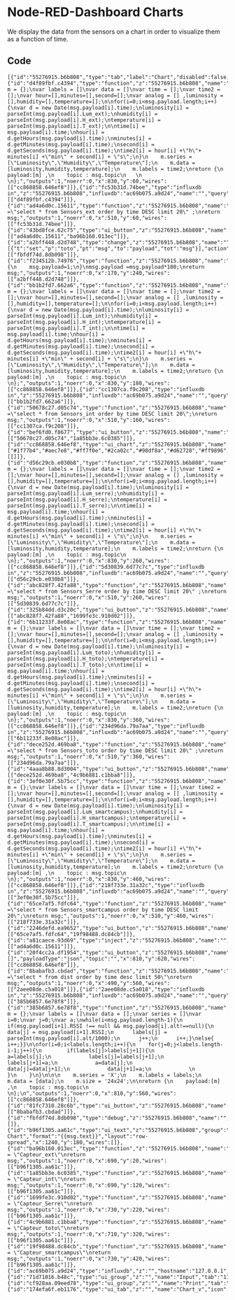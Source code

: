 # Node-RED-Dashboard Charts
We display the data from the sensors on a chart in order to visualize them as a function of time. 

## Code 

    [{"id":"55276915.b6b808","type":"tab","label":"Chart","disabled":false,"info":""},{"id":"d4f89fbf.c4394","type":"function","z":"55276915.b6b808","name":"","func":"var m = {};\nvar labels = []\nvar data = []\nvar time = [];\nvar time2 = [];\nvar hour=[],minutes=[],second=[];\nvar analog = [] ,luminosity = [],humidity=[],temperature=[];\n\nfor(i=0;i<msg.payload.length;i++){\nvar d = new Date(msg.payload[i].time);\nluminosity[i] = parseInt(msg.payload[i].Lum_ext);\nhumidity[i] = parseInt(msg.payload[i].H_ext);\ntemperature[i] = parseInt(msg.payload[i].T_ext);\n\ntime[i] = msg.payload[i].time;\nhour[i] = d.getHours(msg.payload[i].time);\nminutes[i] = d.getMinutes(msg.payload[i].time);\nsecond[i] = d.getSeconds(msg.payload[i].time);\ntime2[i] = hour[i] +\"h\"+ minutes[i] +\"min\" + second[i] + \"s\";\n}\n    m.series = [\"Luminosity\",\"Humidity\",\"Temperature\"];\n    m.data = [luminosity,humidity,temperature];\n    m.labels = time2;\nreturn {\n    payload:[m] ,\n    topic : msg.topic\n   \n    \n};","outputs":1,"noerr":0,"x":830,"y":60,"wires":[["cc868858.646ef8"]]},{"id":"fc53b31d.74bee","type":"influxdb in","z":"55276915.b6b808","influxdb":"ac69b075.a9d24","name":"","query":"","rawOutput":false,"precision":"","retentionPolicy":"","x":670,"y":60,"wires":[["d4f89fbf.c4394"]]},{"id":"ad4a6d0c.15611","type":"function","z":"55276915.b6b808","name":"","func":"msg.query =\"select * from Sensors_ext order by time DESC limit 20\" ;\nreturn msg;","outputs":1,"noerr":0,"x":510,"y":60,"wires":[["fc53b31d.74bee"]]},{"id":"43bd8fce.62c75","type":"ui_button","z":"55276915.b6b808","name":"","group":"71d71016.b48c","order":1,"width":0,"height":0,"passthru":false,"label":"Capteur_ext","tooltip":"","color":"","bgcolor":"","icon":"","payload":"","payloadType":"str","topic":"","x":530,"y":20,"wires":[["ad4a6d0c.15611","ba96b160.013ec"]]},{"id":"a2bff448.d2d748","type":"change","z":"55276915.b6b808","name":"","rules":[{"t":"set","p":"toto","pt":"msg","to":"payload","tot":"msg"}],"action":"","property":"","from":"","to":"","reg":false,"x":170,"y":200,"wires":[["fbfdf74d.8db098"]]},{"id":"f234512b.74976","type":"function","z":"55276915.b6b808","name":"","func":"if(msg.payload===null){\n    msg.payload=1;\n}\nmsg.payload =msg.payload*100;\nreturn msg;","outputs":1,"noerr":0,"x":170,"y":240,"wires":[["a2bff448.d2d748"]]},{"id":"bb1b2fd7.662a6","type":"function","z":"55276915.b6b808","name":"","func":"var m = {};\nvar labels = []\nvar data = []\nvar time = [];\nvar time2 = [];\nvar hour=[],minutes=[],second=[];\nvar analog = [] ,luminosity = [],humidity=[],temperature=[];\n\nfor(i=0;i<msg.payload.length;i++){\nvar d = new Date(msg.payload[i].time);\nluminosity[i] = parseInt(msg.payload[i].Lum_int);\nhumidity[i] = parseInt(msg.payload[i].H_int);\ntemperature[i] = parseInt(msg.payload[i].T_int);\n\ntime[i] = msg.payload[i].time;\nhour[i] = d.getHours(msg.payload[i].time);\nminutes[i] = d.getMinutes(msg.payload[i].time);\nsecond[i] = d.getSeconds(msg.payload[i].time);\ntime2[i] = hour[i] +\"h\"+ minutes[i] +\"min\" + second[i] + \"s\";\n}\n    m.series = [\"Luminosity\",\"Humidity\",\"Temperature\"];\n    m.data = [luminosity,humidity,temperature];\n    m.labels = time2;\nreturn {\n    payload:[m] ,\n    topic : msg.topic\n    \n};","outputs":1,"noerr":0,"x":830,"y":180,"wires":[["cc868858.646ef8"]]},{"id":"cc1307ca.f9c208","type":"influxdb in","z":"55276915.b6b808","influxdb":"ac69b075.a9d24","name":"","query":"","rawOutput":false,"precision":"","retentionPolicy":"","x":670,"y":160,"wires":[["bb1b2fd7.662a6"]]},{"id":"50678c27.d05c74","type":"function","z":"55276915.b6b808","name":"","func":"msg.query =\"select * from Sensors_int order by time DESC limit 20\";\nreturn msg;","outputs":1,"noerr":0,"x":510,"y":160,"wires":[["cc1307ca.f9c208"]]},{"id":"bef6fd0.f8677","type":"ui_button","z":"55276915.b6b808","name":"","group":"71d71016.b48c","order":2,"width":0,"height":0,"passthru":false,"label":"Capteur_int","tooltip":"","color":"","bgcolor":"","icon":"","payload":"","payloadType":"str","topic":"","x":530,"y":120,"wires":[["50678c27.d05c74","1a85bb3e.6c0385"]]},{"id":"cc868858.646ef8","type":"ui_chart","z":"55276915.b6b808","name":"","group":"cf928aa.09eed78","order":2,"width":0,"height":0,"label":"","chartType":"line","legend":"false","xformat":"HH:mm:ss","interpolate":"linear","nodata":"","dot":true,"ymin":"","ymax":"","removeOlder":1,"removeOlderPoints":"","removeOlderUnit":"3600","cutout":0,"useOneColor":false,"useUTC":false,"colors":["#1f77b4","#aec7e8","#ff7f0e","#2ca02c","#98df8a","#d62728","#ff9896","#9467bd","#c5b0d5"],"useOldStyle":false,"outputs":1,"x":1210,"y":220,"wires":[[]]},{"id":"d56c29cb.e030b8","type":"function","z":"55276915.b6b808","name":"","func":"var m = {};\nvar labels = []\nvar data = []\nvar time = [];\nvar time2 = [];\nvar hour=[],minutes=[],second=[];\nvar analog = [] ,luminosity = [],humidity=[],temperature=[];\n\nfor(i=0;i<msg.payload.length;i++){\nvar d = new Date(msg.payload[i].time);\nluminosity[i] = parseInt(msg.payload[i].Lum_serre);\nhumidity[i] = parseInt(msg.payload[i].H_serre);\ntemperature[i] = parseInt(msg.payload[i].T_serre);\n\ntime[i] = msg.payload[i].time;\nhour[i] = d.getHours(msg.payload[i].time);\nminutes[i] = d.getMinutes(msg.payload[i].time);\nsecond[i] = d.getSeconds(msg.payload[i].time);\ntime2[i] = hour[i] +\"h\"+ minutes[i] +\"min\" + second[i] + \"s\";\n}\n    m.series = [\"Luminosity\",\"Humidity\",\"Temperature\"];\n    m.data = [luminosity,humidity,temperature];\n    m.labels = time2;\nreturn {\n    payload:[m] ,\n    topic : msg.topic\n    \n};","outputs":1,"noerr":0,"x":830,"y":260,"wires":[["cc868858.646ef8"]]},{"id":"5d30839.6d77c7c","type":"influxdb in","z":"55276915.b6b808","influxdb":"ac69b075.a9d24","name":"","query":"","rawOutput":false,"precision":"","retentionPolicy":"","x":670,"y":260,"wires":[["d56c29cb.e030b8"]]},{"id":"abc828f7.42fa88","type":"function","z":"55276915.b6b808","name":"","func":"msg.query =\"select * from Sensors_Serre order by time DESC limit 20\" ;\nreturn msg;","outputs":1,"noerr":0,"x":510,"y":260,"wires":[["5d30839.6d77c7c"]]},{"id":"325b84dd.d3c20c","type":"ui_button","z":"55276915.b6b808","name":"","group":"71d71016.b48c","order":3,"width":0,"height":0,"passthru":false,"label":"Capteur_Serre","tooltip":"","color":"","bgcolor":"","icon":"","payload":"","payloadType":"str","topic":"","x":540,"y":220,"wires":[["abc828f7.42fa88","1699fe3c.910d02"]]},{"id":"6b11233f.8e08ac","type":"function","z":"55276915.b6b808","name":"","func":"var m = {};\nvar labels = []\nvar data = []\nvar time = [];\nvar time2 = [];\nvar hour=[],minutes=[],second=[];\nvar analog = [] ,luminosity = [],humidity=[],temperature=[];\n\nfor(i=0;i<msg.payload.length;i++){\nvar d = new Date(msg.payload[i].time);\nluminosity[i] = parseInt(msg.payload[i].Lum_toto);\nhumidity[i] = parseInt(msg.payload[i].H_toto);\ntemperature[i] = parseInt(msg.payload[i].T_toto);\n\ntime[i] = msg.payload[i].time;\nhour[i] = d.getHours(msg.payload[i].time);\nminutes[i] = d.getMinutes(msg.payload[i].time);\nsecond[i] = d.getSeconds(msg.payload[i].time);\ntime2[i] = hour[i] +\"h\"+ minutes[i] +\"min\" + second[i] + \"s\";\n}\n    m.series = [\"Luminosity\",\"Humidity\",\"Temperature\"];\n    m.data = [luminosity,humidity,temperature];\n    m.labels = time2;\nreturn {\n    payload:[m] ,\n    topic : msg.topic\n    \n};","outputs":1,"noerr":0,"x":830,"y":360,"wires":[["cc868858.646ef8"]]},{"id":"234d96da.79a7aa","type":"influxdb in","z":"55276915.b6b808","influxdb":"ac69b075.a9d24","name":"","query":"","rawOutput":false,"precision":"","retentionPolicy":"","x":670,"y":360,"wires":[["6b11233f.8e08ac"]]},{"id":"dece252d.469ba8","type":"function","z":"55276915.b6b808","name":"","func":"msg.query =\"select * from Sensors_toto order by time DESC limit 20\" ;\nreturn msg;","outputs":1,"noerr":0,"x":510,"y":360,"wires":[["234d96da.79a7aa"]]},{"id":"4aaa8b88.8d3004","type":"ui_button","z":"55276915.b6b808","name":"","group":"71d71016.b48c","order":4,"width":0,"height":0,"passthru":false,"label":"Capteur_toto","tooltip":"","color":"","bgcolor":"","icon":"","payload":"","payloadType":"str","topic":"","x":530,"y":320,"wires":[["dece252d.469ba8","4c9b6881.c1bba8"]]},{"id":"3ef0e30f.5b75cc","type":"function","z":"55276915.b6b808","name":"","func":"var m = {};\nvar labels = []\nvar data = []\nvar time = [];\nvar time2 = [];\nvar hour=[],minutes=[],second=[];\nvar analog = [] ,luminosity = [],humidity=[],temperature=[];\n\nfor(i=0;i<msg.payload.length;i++){\nvar d = new Date(msg.payload[i].time);\nluminosity[i] = parseInt(msg.payload[i].Lum_smartcampus);\nhumidity[i] = parseInt(msg.payload[i].H_smartcampus);\ntemperature[i] = parseInt(msg.payload[i].T_smartcampus);\n\ntime[i] = msg.payload[i].time;\nhour[i] = d.getHours(msg.payload[i].time);\nminutes[i] = d.getMinutes(msg.payload[i].time);\nsecond[i] = d.getSeconds(msg.payload[i].time);\ntime2[i] = hour[i] +\"h\"+ minutes[i] +\"min\" + second[i] + \"s\";\n}\n    m.series = [\"Luminosity\",\"Humidity\",\"Temperature\"];\n    m.data = [luminosity,humidity,temperature];\n    m.labels = time2;\nreturn {\n    payload:[m] ,\n    topic : msg.topic\n    \n};","outputs":1,"noerr":0,"x":830,"y":460,"wires":[["cc868858.646ef8"]]},{"id":"218f733e.31a32c","type":"influxdb in","z":"55276915.b6b808","influxdb":"ac69b075.a9d24","name":"","query":"","rawOutput":false,"precision":"","retentionPolicy":"","x":670,"y":460,"wires":[["3ef0e30f.5b75cc"]]},{"id":"65ce7af5.fdfc64","type":"function","z":"55276915.b6b808","name":"","func":"msg.query =\"select * from Sensors_smartcampus order by time DESC limit 20\";\nreturn msg;","outputs":1,"noerr":0,"x":510,"y":460,"wires":[["218f733e.31a32c"]]},{"id":"2246defd.ea9652","type":"ui_button","z":"55276915.b6b808","name":"","group":"71d71016.b48c","order":5,"width":0,"height":0,"passthru":false,"label":"Capteur_smartcampus","tooltip":"","color":"","bgcolor":"","icon":"","payload":"","payloadType":"str","topic":"","x":560,"y":420,"wires":[["65ce7af5.fdfc64","19f98488.dc84cb"]]},{"id":"a81caece.93d69","type":"inject","z":"55276915.b6b808","name":"","topic":"","payload":"","payloadType":"date","repeat":"","crontab":"","once":false,"onceDelay":0.1,"x":220,"y":60,"wires":[["ad4a6d0c.15611"]]},{"id":"20f4cc2a.df1954","type":"ui_button","z":"55276915.b6b808","name":"","group":"71d71016.b48c","order":7,"width":0,"height":0,"passthru":false,"label":"Clear","tooltip":"","color":"","bgcolor":"","icon":"","payload":"[]","payloadType":"json","topic":"","x":810,"y":620,"wires":[["cc868858.646ef8"]]},{"id":"8babafb3.cbdad","type":"function","z":"55276915.b6b808","name":"","func":"msg.query =\"select * from dist order by time desc limit 50\"\nreturn msg;","outputs":1,"noerr":0,"x":490,"y":560,"wires":[["2aee08de.c5a018"]]},{"id":"2aee08de.c5a018","type":"influxdb in","z":"55276915.b6b808","influxdb":"ac69b075.a9d24","name":"","query":"","rawOutput":false,"precision":"","retentionPolicy":"","x":650,"y":560,"wires":[["385b6857.6e78f8"]]},{"id":"385b6857.6e78f8","type":"function","z":"55276915.b6b808","name":"","func":"var m = {};\nvar labels = []\nvar data = [];\nvar series = []\nvar i=0;\nvar j=0;\nvar a;\nwhile(i<msg.payload.length-1){\n    if(msg.payload[i+1].RSSI !== null && msg.payload[i].alt!==null){\n      data[j] = msg.payload[i+1].RSSI;\n      labels[j] = parseInt(msg.payload[i].alt/1000);\n      j++;\n      i++;}\nelse{ i++;}}\n\nfor(i=0;i<labels.length;i++){\n    for(j=0;j<labels.length-i-1;j++){\n        if(labels[j]>labels[j+1]){\n            a=labels[j];\n            labels[j]=labels[j+1];\n            labels[j+1]=a;\n            a=data[j];\n            data[j]=data[j+1];\n            data[j+1]=a;\n            \n        }\n    }\n}\n\n\n    m.series = 'X';\n    m.labels = labels;\n    m.data = [data];\n    m.size = '24x24';\n\nreturn {\n    payload:[m] ,\n    topic : msg.topic\n    \n};\n","outputs":1,"noerr":0,"x":810,"y":560,"wires":[["cc868858.646ef8"]]},{"id":"81fc7310.28c6b","type":"ui_button","z":"55276915.b6b808","name":"","group":"71d71016.b48c","order":6,"width":0,"height":0,"passthru":false,"label":"RFID/Elevation","tooltip":"","color":"","bgcolor":"","icon":"","payload":"","payloadType":"str","topic":"","x":520,"y":520,"wires":[["8babafb3.cbdad"]]},{"id":"fbfdf74d.8db098","type":"debug","z":"55276915.b6b808","name":"","active":true,"tosidebar":true,"console":false,"tostatus":false,"complete":"false","x":180,"y":140,"wires":[]},{"id":"b96f1305.aa61c","type":"ui_text","z":"55276915.b6b808","group":"cf928aa.09eed78","order":1,"width":0,"height":0,"name":"","label":"Nom Chart","format":"{{msg.text}}","layout":"row-spread","x":1240,"y":180,"wires":[]},{"id":"ba96b160.013ec","type":"function","z":"55276915.b6b808","name":"","func":"msg.text = \"Capteur_ext\"\nreturn msg;","outputs":1,"noerr":0,"x":690,"y":20,"wires":[["b96f1305.aa61c"]]},{"id":"1a85bb3e.6c0385","type":"function","z":"55276915.b6b808","name":"","func":"msg.text = \"Capteur_int\"\nreturn msg;","outputs":1,"noerr":0,"x":690,"y":120,"wires":[["b96f1305.aa61c"]]},{"id":"1699fe3c.910d02","type":"function","z":"55276915.b6b808","name":"","func":"msg.text = \"Capteur_Serre\"\nreturn msg;","outputs":1,"noerr":0,"x":730,"y":220,"wires":[["b96f1305.aa61c"]]},{"id":"4c9b6881.c1bba8","type":"function","z":"55276915.b6b808","name":"","func":"msg.text = \"Capteur_toto\"\nreturn msg;","outputs":1,"noerr":0,"x":710,"y":320,"wires":[["b96f1305.aa61c"]]},{"id":"19f98488.dc84cb","type":"function","z":"55276915.b6b808","name":"","func":"msg.text = \"Capteur_smartcampus\"\nreturn msg;","outputs":1,"noerr":0,"x":730,"y":420,"wires":[["b96f1305.aa61c"]]},{"id":"ac69b075.a9d24","type":"influxdb","z":"","hostname":"127.0.0.1","port":"8086","protocol":"http","database":"Sensor_IOT","name":"Sensor_iOT","usetls":false,"tls":""},{"id":"71d71016.b48c","type":"ui_group","z":"","name":"Input","tab":"174efa6f.eb1176","order":1,"disp":true,"width":"6","collapse":false},{"id":"cf928aa.09eed78","type":"ui_group","z":"","name":"Print","tab":"174efa6f.eb1176","order":2,"disp":true,"width":"25","collapse":false},{"id":"174efa6f.eb1176","type":"ui_tab","z":"","name":"Chart_v","icon":"dashboard","disabled":false,"hidden":false}]
